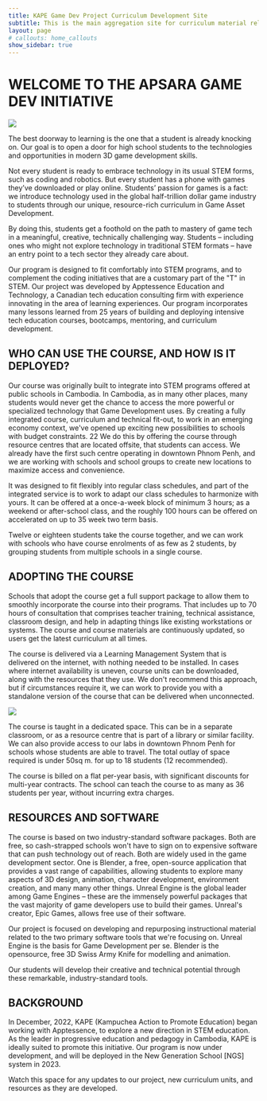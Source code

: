 ```yaml
---
title: KAPE Game Dev Project Curriculum Development Site
subtitle: This is the main aggregation site for curriculum material related to the KAPE Game Dev Project.
layout: page
# callouts: home_callouts
show_sidebar: true
---
```


# WELCOME TO THE APSARA GAME DEV INITIATIVE

<img src="/KAPE-learn/assets/images/class1.jpg" />

<span class="hilite">The best doorway to learning is the one that a student is already knocking on. </span> Our goal is to open a door for high school students to the technologies and opportunities in modern 3D game development skills.

Not every student is ready to embrace technology in its usual STEM forms, such as coding and robotics. But every student has a phone with games they’ve downloaded or play online. Students’ passion for games is a fact: we introduce technology used in the global half-trillion dollar game industry to students through our unique, resource-rich curriculum in Game Asset Development. 

By doing this, <span class="hilite">students get a foothold on the path to mastery of game tech in a meaningful, creative, technically challenging way.</span> Students – including ones who might not explore technology in traditional STEM formats – have an entry point to a tech sector they already care about. 

Our program is designed to fit comfortably into STEM programs, and to complement the coding initiatives that are a customary part of the "T" in STEM. Our project was developed by Apptessence Education and Technology, a Canadian tech education consulting firm with experience innovating in the area of learning experiences. Our program incorporates many lessons learned from 25 years of building and deploying intensive tech education courses, bootcamps, mentoring, and curriculum development.

## WHO CAN USE THE COURSE, AND HOW IS IT DEPLOYED?

Our course was originally built to integrate into STEM programs offered at public schools in Cambodia. In Cambodia, as in many other places, many students would never get the chance to access the more powerful or specialized technology that Game Development uses. By creating a fully integrated course, curriculum and technical fit-out, to work in an emerging economy context, we've opened up exciting new possibilities to schools with budget constraints.
22
We do this by offering the course through resource centres that are located offsite, that students can access. We already have the first such centre operating in downtown Phnom Penh, and we are working with schools and school groups to create new locations to maximize access and convenience.

It was designed to fit flexibly into regular class schedules, and part of the integrated service is to work to adapt our class schedules to harmonize with yours. It can be offered at a once-a-week block of minimum 3 hours; as a weekend or after-school class, and the roughly 100 hours can be offered on accelerated on up to 35 week two term basis.

Twelve or eighteen students take the course together, and we can work with schools who have course enrolments of as few as 2 students, by grouping students from multiple schools in a single course.

## ADOPTING THE COURSE

Schools that adopt the course get a full support package to allow them to smoothly incorporate the course into their programs. That includes up to 70 hours of consultation that comprises teacher training, technical assistance, classroom design, and help in adapting things like existing workstations or systems. The course and course materials are continuously updated, so users get the latest curriculum at all times.

The course is delivered via a Learning Management System that is delivered on the internet, with nothing needed to be installed. In cases where internet availability is uneven, course units can be downloaded, along with the resources that they use. We don't recommend this approach, but if circumstances require it, we can work to provide you with a standalone version of the course that can be delivered when unconnected.

<img src="/KAPE-learn/assets/images/class2.jpg" />

The course is taught in a dedicated space. This can be in a separate classroom, or as a resource centre that is part of a library or similar facility. We can also provide access to our labs in downtown Phnom Penh for schools whose students are able to travel. The total outlay of space required is under 50sq m. for up to 18 students (12 recommended).

The course is billed on a flat per-year basis, with significant discounts for multi-year contracts. The school can teach the course to as many as 36 students per year, without incurring extra charges.

## RESOURCES AND SOFTWARE

The course is based on two industry-standard software packages. Both are free, so cash-strapped schools won't have to sign on to expensive software that can push technology out of reach. Both are widely used in the game development sector. One is Blender, a free, open-source application that provides a vast range of capabilities, allowing students to explore many aspects of 3D design, animation, character development, environment creation, and many many other things. Unreal Engine is the global leader among Game Engines – these are the immensely powerful packages that the vast majority of game developers use to build their games. Unreal's creator, Epic Games, allows free use of their software. 



Our project is focused on developing and repurposing instructional material related to the two primary software tools that we're focusing on. Unreal Engine is the basis for Game Development per se. Blender is the opensource, free 3D Swiss Army Knife for modelling and animation.

Our students will develop their creative and technical potential through these remarkable, industry-standard tools. 

## BACKGROUND

In December, 2022, KAPE (Kampuchea Action to Promote Education) began working with Apptessence, to explore a new direction in STEM education. As the leader in progressive education and pedagogy in Cambodia, KAPE is ideally suited to promote this initiative. Our program is now under development, and will be deployed in the New Generation School [NGS] system in 2023.

Watch this space for any updates to our project, new curriculum units, and resources as they are developed.
